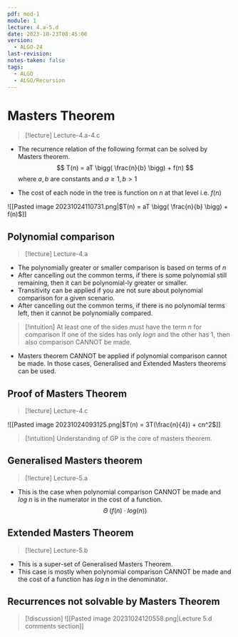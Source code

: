 ```yaml
---
pdf: mod-1
module: 1
lecture: 4.a-5.d
date: 2023-10-23T08:45:00
version:
  - ALGO-24
last-revision: 
notes-taken: false
tags:
  - ALGO
  - ALGO/Recursion
---
```

# Masters Theorem
> [!lecture] Lecture-4.a-4.c

- The recurrence relation of the following format can be solved by Masters theorem.
$$
T(n) = aT \bigg( \frac{n}{b} \bigg) + f(n)
$$
where $a, b$ are constants and $a \ge 1, b \gt 1$

- The cost of each node in the tree is function on $n$ at that level i.e. $f(n)$ 

![[Pasted image 20231024110731.png|$T(n) = aT \bigg( \frac{n}{b} \bigg) + f(n)$]]

## Polynomial comparison
> [!lecture] Lecture-4.a
- The polynomially greater or smaller comparison is based on terms of $n$ 
- After cancelling out the common terms, if there is some polynomial still remaining, then it can be polynomial-ly greater or smaller.
- Transitivity can be applied if you are not sure about polynomial comparison for a given scenario.
- After cancelling out the common terms, if there is no polynomial terms left, then it cannot be polynomially compared.

> [!intuition] At least one of the sides must have the term $n$ for comparison
> If one of the sides has only $log n$ and the other has $1$, then also comparison CANNOT be made.

- Masters theorem CANNOT be applied if polynomial comparison cannot be made. In those cases, Generalised and Extended Masters theorems can be used.


## Proof of Masters Theorem
> [!lecture] Lecture-4.c

![[Pasted image 20231024093125.png|$T(n) = 3T(\frac{n}{4}) + cn^2$]]

> [!intuition] Understanding of GP is the core of masters theorem.


## Generalised Masters theorem
> [!lecture] Lecture-5.a

- This is the case when polynomial comparison CANNOT be made and $log\; n$ is in the numerator in the cost of a function.
$$
\Theta \;(f(n) \cdot log(n))
$$

## Extended Masters Theorem
> [!lecture] Lecture-5.b

- This is a super-set of Generalised Masters Theorem.
- This case is mostly when polynomial comparison CANNOT be made and the cost of a function has $log\;n$ in the denominator.

## Recurrences not solvable by Masters Theorem



> [!discussion] 
> ![[Pasted image 20231024120558.png|Lecture 5.d comments section]]
